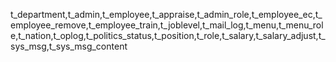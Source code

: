 t_department,t_admin,t_employee,t_appraise,t_admin_role,t_employee_ec,t_employee_remove,t_employee_train,t_joblevel,t_mail_log,t_menu,t_menu_role,t_nation,t_oplog,t_politics_status,t_position,t_role,t_salary,t_salary_adjust,t_sys_msg,t_sys_msg_content